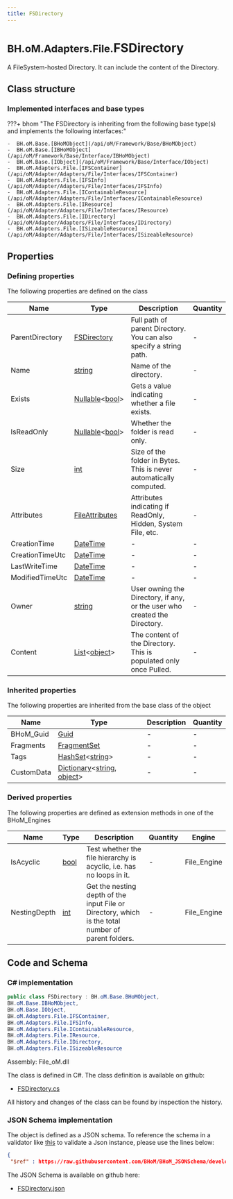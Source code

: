 ```yaml
---
title: FSDirectory
---
```


# <small>BH.oM.Adapters.File.</small>**FSDirectory**

A FileSystem-hosted Directory. It can include the content of the Directory.

## Class structure

### Implemented interfaces and base types

???+ bhom "The FSDirectory is inheriting from the following base type(s) and implements the following interfaces:"

    -  BH.oM.Base.[BHoMObject](/api/oM/Framework/Base/BHoMObject)
    -  BH.oM.Base.[IBHoMObject](/api/oM/Framework/Base/Interface/IBHoMObject)
    -  BH.oM.Base.[IObject](/api/oM/Framework/Base/Interface/IObject)
    -  BH.oM.Adapters.File.[IFSContainer](/api/oM/Adapter/Adapters/File/Interfaces/IFSContainer)
    -  BH.oM.Adapters.File.[IFSInfo](/api/oM/Adapter/Adapters/File/Interfaces/IFSInfo)
    -  BH.oM.Adapters.File.[IContainableResource](/api/oM/Adapter/Adapters/File/Interfaces/IContainableResource)
    -  BH.oM.Adapters.File.[IResource](/api/oM/Adapter/Adapters/File/Interfaces/IResource)
    -  BH.oM.Adapters.File.[IDirectory](/api/oM/Adapter/Adapters/File/Interfaces/IDirectory)
    -  BH.oM.Adapters.File.[ISizeableResource](/api/oM/Adapter/Adapters/File/Interfaces/ISizeableResource)


## Properties



### Defining properties

The following properties are defined on the class

| Name             | Type             | Description      | Quantity         |
|------------------|------------------|------------------|------------------|
| ParentDirectory | [FSDirectory](/api/oM/Adapter/Adapters/File/FSDirectory) | Full path of parent Directory. You can also specify a string path. | - |
| Name | [string](https://learn.microsoft.com/en-us/dotnet/api/System.String?view=netstandard-2.0) | Name of the directory. | - |
| Exists | [Nullable](https://learn.microsoft.com/en-us/dotnet/api/System.Nullable-1?view=netstandard-2.0)&lt;[bool](https://learn.microsoft.com/en-us/dotnet/api/System.Boolean?view=netstandard-2.0)&gt; | Gets a value indicating whether a file exists. | - |
| IsReadOnly | [Nullable](https://learn.microsoft.com/en-us/dotnet/api/System.Nullable-1?view=netstandard-2.0)&lt;[bool](https://learn.microsoft.com/en-us/dotnet/api/System.Boolean?view=netstandard-2.0)&gt; | Whether the folder is read only. | - |
| Size | [int](https://learn.microsoft.com/en-us/dotnet/api/System.Int32?view=netstandard-2.0) | Size of the folder in Bytes. This is never automatically computed. | - |
| Attributes | [FileAttributes](https://learn.microsoft.com/en-us/dotnet/api/System.IO.FileAttributes?view=netstandard-2.0) | Attributes indicating if ReadOnly, Hidden, System File, etc. | - |
| CreationTime | [DateTime](https://learn.microsoft.com/en-us/dotnet/api/System.DateTime?view=netstandard-2.0) | - | - |
| CreationTimeUtc | [DateTime](https://learn.microsoft.com/en-us/dotnet/api/System.DateTime?view=netstandard-2.0) | - | - |
| LastWriteTime | [DateTime](https://learn.microsoft.com/en-us/dotnet/api/System.DateTime?view=netstandard-2.0) | - | - |
| ModifiedTimeUtc | [DateTime](https://learn.microsoft.com/en-us/dotnet/api/System.DateTime?view=netstandard-2.0) | - | - |
| Owner | [string](https://learn.microsoft.com/en-us/dotnet/api/System.String?view=netstandard-2.0) | User owning the Directory, if any, or the user who created the Directory. | - |
| Content | [List](https://learn.microsoft.com/en-us/dotnet/api/System.Collections.Generic.List-1?view=netstandard-2.0)&lt;[object](https://learn.microsoft.com/en-us/dotnet/api/System.Object?view=netstandard-2.0)&gt; | The content of the Directory. This is populated only once Pulled. | - |


### Inherited properties
The following properties are inherited from the base class of the object

| Name             | Type             | Description      | Quantity         |
|------------------|------------------|------------------|------------------|
| BHoM_Guid | [Guid](https://learn.microsoft.com/en-us/dotnet/api/System.Guid?view=netstandard-2.0) | - | - |
| Fragments | [FragmentSet](/api/oM/Framework/Base/FragmentSet) | - | - |
| Tags | [HashSet](https://learn.microsoft.com/en-us/dotnet/api/System.Collections.Generic.HashSet-1?view=netstandard-2.0)&lt;[string](https://learn.microsoft.com/en-us/dotnet/api/System.String?view=netstandard-2.0)&gt; | - | - |
| CustomData | [Dictionary](https://learn.microsoft.com/en-us/dotnet/api/System.Collections.Generic.Dictionary-2?view=netstandard-2.0)&lt;[string](https://learn.microsoft.com/en-us/dotnet/api/System.String?view=netstandard-2.0), [object](https://learn.microsoft.com/en-us/dotnet/api/System.Object?view=netstandard-2.0)&gt; | - | - |


### Derived properties

The following properties are defined as extension methods in one of the BHoM_Engines

| Name             | Type             | Description      | Quantity         | Engine           |
|------------------|------------------|------------------|------------------|------------------|
| IsAcyclic | [bool](https://learn.microsoft.com/en-us/dotnet/api/System.Boolean?view=netstandard-2.0) | Test whether the file hierarchy is acyclic, i.e. has no loops in it. | - | File_Engine |
| NestingDepth | [int](https://learn.microsoft.com/en-us/dotnet/api/System.Int32?view=netstandard-2.0) | Get the nesting depth of the input File or Directory, which is the total number of parent folders. | - | File_Engine |


## Code and Schema

### C# implementation

``` C# title="C#"
public class FSDirectory : BH.oM.Base.BHoMObject,
BH.oM.Base.IBHoMObject,
BH.oM.Base.IObject,
BH.oM.Adapters.File.IFSContainer,
BH.oM.Adapters.File.IFSInfo,
BH.oM.Adapters.File.IContainableResource,
BH.oM.Adapters.File.IResource,
BH.oM.Adapters.File.IDirectory,
BH.oM.Adapters.File.ISizeableResource
```

Assembly: File_oM.dll

The class is defined in C#. The class definition is available on github:

- [FSDirectory.cs](https://github.com/BHoM/File_Toolkit/blob/develop/File_oM/FSDirectory.cs)

All history and changes of the class can be found by inspection the history.
### JSON Schema implementation

The object is defined as a JSON schema. To reference the schema in a validator like [this](https://www.jsonschemavalidator.net/) to validate a Json instance, please use the lines below:

``` json title="JSON Schema"
{
 "$ref" : https://raw.githubusercontent.com/BHoM/BHoM_JSONSchema/develop/File_oM/FSDirectory.json}
```

The JSON Schema is available on github here:

- [FSDirectory.json](https://github.com/BHoM/BHoM_JSONSchema/blob/develop/File_oM/FSDirectory.json)
